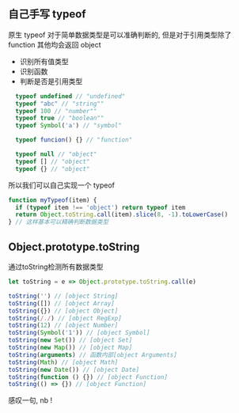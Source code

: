 ## 自己手写 typeof

原生 typeof 对于简单数据类型是可以准确判断的, 但是对于引用类型除了 function 其他均会返回 object
- 识别所有值类型
- 识别函数
- 判断是否是引用类型
```js
  typeof undefined // "undefined"
  typeof "abc" // "string""
  typeof 100 // "number""
  typeof true // "boolean""
  typeof Symbol('a') // "symbol"

  typeof funcion() {} // "function"

  typeof null // "object"
  typeof [] // "object"
  typeof {} // "object"
```

所以我们可以自己实现一个 typeof

```js
function myTypeof(item) {
  if (typeof item !== 'object') return typeof item
  return Object.toString.call(item).slice(8, -1).toLowerCase()
} // 这样基本可以精确判断数据类型
```

## Object.prototype.toString

通过toString检测所有数据类型

```js
let toString = e => Object.prototype.toString.call(e)

toString('') // [object String]
toString([]) // [object Array]
toString({}) // [object Object]
toString(/./) // [object RegExp]
toString(12) // [object Number]
toString(Symbol('1')) // [object Symbol]
toString(new Set()) // [object Set]
toString(new Map()) // [object Map]
toString(arguments) // 函数内部[object Arguments]
toString(Math) // [object Math]
toString(new Date()) // [object Date]
toString(function () {}) // [object Function]
toString(() => {}) // [object Function]
```

感叹一句, nb !